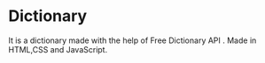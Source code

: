 # Dictionary
It is a dictionary made with the help of Free Dictionary API . Made in HTML,CSS and JavaScript.
